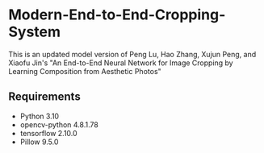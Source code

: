 # Modern-End-to-End-Cropping-System
This is an updated model version of Peng Lu, Hao Zhang, Xujun Peng, and Xiaofu Jin's "An End-to-End Neural Network for Image Cropping by Learning Composition from Aesthetic Photos"

## Requirements
- Python 3.10
- opencv-python 4.8.1.78
- tensorflow 2.10.0
- Pillow 9.5.0
